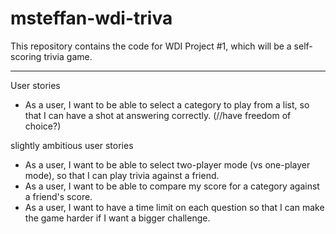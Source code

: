 # msteffan-wdi-triva
This repository contains the code for WDI Project #1, which will be a self-scoring trivia game.

***

User stories

- As a user, I want to be able to select a category to play from a list, so that I can have a shot at answering correctly. (//have freedom of choice?)
<!-- - As a user, I want to see the question on my screen so that I can read it. -->
<!-- - As a user, I want to be able to type my answer to each question and press submit. -->
<!-- - As a user, I want to know how many questions I have answered correctly so far, so that I can gauge how well I'm doing. -->
<!-- - As a user, I want to know how many questions I have left in the category so that I know how much longer until the game ends. -->
<!-- - As a user, I want to know how well I did (questions right vs questions wrong), so that I can brag (hopefully) to my friends about how much I know. -->
<!-- - As a user, I want to be able to see the correct answers at the end of the game, so I can learn more facts and improve my score the next time I play. -->

slightly ambitious user stories

- As a user, I want to be able to select two-player mode (vs one-player mode), so that I can play trivia against a friend.
- As a user, I want to be able to compare my score for a category against a friend's score.
- As a user, I want to have a time limit on each question so that I can make the game harder if I want a bigger challenge.
